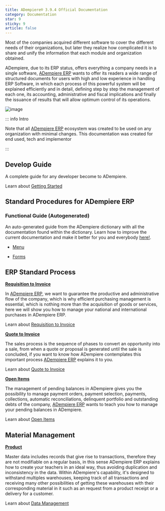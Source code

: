 ```yaml
---
title: ADempiere® 3.9.4 Official Documentation
category: Documentation
star: 9
sticky: 9
article: false
---
```


Most of the companies acquired different software to cover the different needs of their organizations, but later they realize how complicated it is to share and unify the information that each module and organization obtained.

ADempiere, due to its ERP status, offers everything a company needs in a single software, [ADempiere ERP](http://adempiere.net/) wants to offer its readers a wide range of structured documents for users with high and low experience in handling ERP Software, in which each process of this powerful system will be explained efficiently and in detail, defining step by step the management of each one, its accounting, administrative and fiscal implications and finally the issuance of results that will allow optimum control of its operations.

![image](https://user-images.githubusercontent.com/89487449/179278950-ec376474-8e27-44e6-9196-8e0984766905.png)

::: info Intro

Note that all [ADempiere ERP](http://adempiere.net/) ecosystem was created to be used on any organization with minimal changes. This documentation was created for end used, tech and implementor

:::

## Develop Guide
A complete guide for any developer become to ADempiere.

Learn about [Getting Started](develop-guide/getting-started)


## Standard Procedures for ADempiere ERP

### Functional Guide (Autogenerated)

An auto-generated guide from the ADempiere dictionary with all the documentation found within the dictionary.
Learn how to improve the current documentation and make it better for you and everybody [here!](auto-generated).

- [Menu](auto-generated/menu)

- [Forms](auto-generated/forms)

## ERP Standard Process

**[Requisition to Invoice](standard-procedures/requisition-to-invoice)**

In [ADempiere ERP](http://adempiere.net/), we want to guarantee the productive and administrative flow of the company, which is why efficient purchasing management is essential, which is nothing more than the acquisition of goods or services, here we will show you how to manage your national and international purchases in ADempiere ERP.

Learn about [Requisition to Invoice](standard-procedures/requisition-to-invoice)

**[Quote to Invoice](standard-procedures/quote-to-invoice)**

The sales process is the sequence of phases to convert an opportunity into a sale, from when a quote or proposal is generated until the sale is concluded, if you want to know how ADempiere contemplates this important process [ADempiere ERP](http://adempiere.net/) explains it to you.

Learn about [Quote to Invoice](standard-procedures/quote-to-invoice)

**[Open Items](standard-procedures/open-items)**

The management of pending balances in ADempiere gives you the possibility to manage payment orders, payment selection, payments, collections, automatic reconciliations, delinquent portfolio and outstanding debts of the company, [ADempiere ERP](http://adempeire.net/) wants to teach you how to manage your pending balances in ADempiere.

Learn about [Open Items](standard-procedures/open-items)

## Material Management

**[Product](material-management/product)**

Master data includes records that give rise to transactions, therefore they are not modifiable on a regular basis, in this sense ADempiere ERP explains how to create your teachers in an ideal way, thus avoiding duplication and inconsistency in the data.
Within ADempiere's capability, it's designed to withstand multiples warehouses, keeping track of all transactions and receiving many other possibilities of getting these warehouses with their corresponding material in it such as an request from a product receipt or a delivery for a customer.

Learn about [Data Management](material-management/product)
